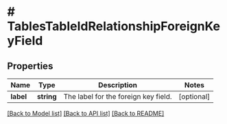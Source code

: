 # # TablesTableIdRelationshipForeignKeyField

## Properties

Name | Type | Description | Notes
------------ | ------------- | ------------- | -------------
**label** | **string** | The label for the foreign key field. | [optional]

[[Back to Model list]](../../README.md#models) [[Back to API list]](../../README.md#endpoints) [[Back to README]](../../README.md)
